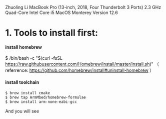 Zhuoling Li
MacBook Pro (13-inch, 2018, Four Thunderbolt 3 Ports) 2.3 GHz Quad-Core Intel Core i5
MacOS Monterey Version 12.6

# 1. Tools to install first:
#### install homebrew
$  /bin/bash -c "$(curl -fsSL
https://raw.githubusercontent.com/Homebrew/install/master/install.sh)"
（ referrence: https://github.com/homebrew/install#uninstall-homebrew ）
#### install toolchain
```
$ brew install cmake
$ brew tap ArmMbed/homebrew-formulae
$ brew install arm-none-eabi-gcc
```
And you will see

